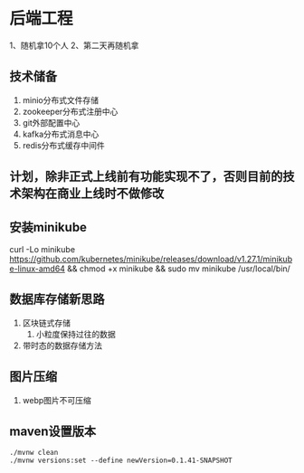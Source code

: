 # 后端工程

1、随机拿10个人
2、第二天再随机拿

## 技术储备

1. minio分布式文件存储
2. zookeeper分布式注册中心
3. git外部配置中心
4. kafka分布式消息中心
5. redis分布式缓存中间件

## 计划，除非正式上线前有功能实现不了，否则目前的技术架构在商业上线时不做修改

## 安装minikube

curl -Lo minikube https://github.com/kubernetes/minikube/releases/download/v1.27.1/minikube-linux-amd64 && chmod +x
minikube && sudo mv minikube /usr/local/bin/

## 数据库存储新思路

1. 区块链式存储
    1. 小粒度保持过往的数据
2. 带时态的数据存储方法

## 图片压缩

1. webp图片不可压缩

## maven设置版本

```shell
./mvnw clean
./mvnw versions:set --define newVersion=0.1.41-SNAPSHOT
```
